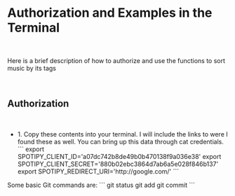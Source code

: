 <h1>Authorization and Examples in the Terminal</h1> <br>
<p>Here is a brief description of how to authorize and use the functions to sort music by its tags</p><br>
<h2>Authorization</h2><br>
<ul>
  <li>1. Copy these contents into your terminal. I will include the links to were I found these as well. You can bring
  up this data through cat credentials.<br>
    ```
  export SPOTIPY_CLIENT_ID='a07dc742b8de49b0b470138f9a036e38'
  export SPOTIPY_CLIENT_SECRET='880b02ebc3864d7ab6a5e028f846b137'
  export SPOTIPY_REDIRECT_URI='http://google.com/'
    ```
  </li>
</ul>
    Some basic Git commands are:
```
git status
git add
git commit
```
